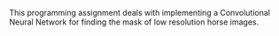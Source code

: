 This programming assignment deals with implementing a Convolutional Neural Network for finding the mask of low resolution horse images.
